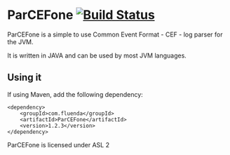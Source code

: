 <!--

 (C) Copyright 2016-2017 Fluenda.

 Licensed under the Apache License, Version 2.0 (the "License");
 you may not use this file except in compliance with the License.
 You may obtain a copy of the License at

     http://www.apache.org/licenses/LICENSE-2.0

 Unless required by applicable law or agreed to in writing, software
 distributed under the License is distributed on an "AS IS" BASIS,
 WITHOUT WARRANTIES OR CONDITIONS OF ANY KIND, either express or implied.
 See the License for the specific language governing permissions and
 limitations under the License.

-->

# ParCEFone [![Build Status](https://travis-ci.org/fluenda/ParCEFone.svg?branch=master)](https://travis-ci.org/fluenda/ParCEFone)
ParCEFone is a simple to use Common Event Format - CEF - log parser for the JVM.

It is written in JAVA and can be used by most JVM languages.

## Using it

If using Maven, add the following dependency:

```
<dependency>
    <groupId>com.fluenda</groupId>
    <artifactId>ParCEFone</artifactId>
    <version>1.2.3</version>
</dependency>
```

ParCEFone is licensed under ASL 2
